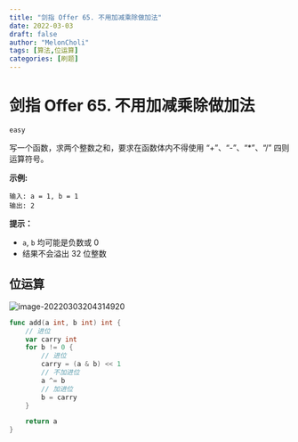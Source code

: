 ```yaml
---
title: "剑指 Offer 65. 不用加减乘除做加法"
date: 2022-03-03
draft: false
author: "MelonCholi"
tags: [算法,位运算]
categories: [刷题]
---
```


# 剑指 Offer 65. 不用加减乘除做加法

`easy`

写一个函数，求两个整数之和，要求在函数体内不得使用 “+”、“-”、“*”、“/” 四则运算符号。

**示例:**

```
输入: a = 1, b = 1
输出: 2
```

**提示：**

- `a`, `b` 均可能是负数或 0
- 结果不会溢出 32 位整数

## 位运算

![image-20220303204314920](https://markdown-1303167219.cos.ap-shanghai.myqcloud.com/image-20220303204314920.png)

```go
func add(a int, b int) int {
	// 进位
	var carry int
	for b != 0 {
		// 进位
		carry = (a & b) << 1
		// 不加进位
		a ^= b
		// 加进位
		b = carry
	}

	return a
}
```


